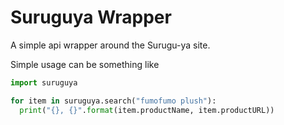 # Suruguya Wrapper

A simple api wrapper around the Surugu-ya site.

Simple usage can be something like

```python
import suruguya

for item in suruguya.search("fumofumo plush"):
  print("{}, {}".format(item.productName, item.productURL))
```
